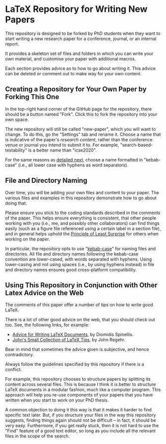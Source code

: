 # LaTeX Repository for Writing New Papers

This repository is designed to be forked by PhD students when they want to start
writing a new research paper for a conference, journal, or an internal report.

It provides a skeleton set of files and folders in which you can write your own
material, and customise your paper with additional macros.

Each section provides advice as to how to go about writing it. This advice can
be deleted or comment out to make way for your own content.

## Creating a Repository for Your Own Paper by Forking This One

In the top-right hand corner of the GitHub page for the repository, there should
be a button named "Fork". Click this to fork the repository into your own space.

The new repository will still be called "new-paper", which you will want to
change. To do this, go the "Settings" tab and rename it. Choose a name that is
indicative of the paper's *research content*, rather than the conference venue
or journal you intend to submit it to. For example, "search-based-testability"
is a better name than "icse2020".

For the same reasons as [detailed next](#file-and-directory-naming), choose a name
formatted in "kebab-case" (i.e., all lower case with hyphens as word separators).

## File and Directory Naming

Over time, you will be adding your own files and content to your paper. The
various files and examples in this repository demonstrate how to go about doing
that.

Please ensure you stick to the coding standards described in the comments of the
paper. This helps ensure everything is consistent, that other people working
with you (i.e., me, and possibly other collaborators) can find things easily (such as a
figure file referenced using a certain label in a section file), and in general
helps uphold the [Principle of Least
Surprise](https://en.wikipedia.org/wiki/Principle_of_least_astonishment)
for others when working on the paper.

In particular, the repository opts to use
"[kebab-case](https://wiki.c2.com/?KebabCase)" for naming files and directories.
All file and directory names following the kebab-case convention are
lower-cased, with words separated with hyphens. Using lower-casing and not using
spaces (i.e., by using hyphens instead) in file and directory names ensures good
cross-platform compatibility.

## Using This Repository in Conjunction with Other Latex Advice on the Web

The comments of this paper offer a number of tips on how to write good LaTeX.

There is a lot of other good advice on the web, that you should check out too.
See, the following links, for example:

* [Advice for Writing LaTeX Documents](https://github.com/dspinellis/latex-advice),
  by Diomidis Spinellis.
* [John's Small Collection of LaTeX Tips](https://john.regehr.org/latex/),
  by John Regehr.

Bear in mind that sometimes the advice given is subjective, and hence
contradictory.

Always follow the guidelines specified by this repository if there is a
conflict.

For example, this repository chooses to structure papers by splitting its
content across several files. This is because I think it is better to structure
LaTeX documents in a modular fashion, much like a computer program. This
approach will help you re-use components of your papers that you have written
when you start to work on your PhD thesis.

A common objection to doing it this way is that it makes it harder to find
specific text later. But, if you structure your files in the way this repository
suggests, finding things again should not be difficult – in fact, it should be
very easy. Furthermore, if you get really stuck, then it is not hard to use the
"Find" feature of a good text editor, so long as you include all the relevant
files in the scope of the search.
